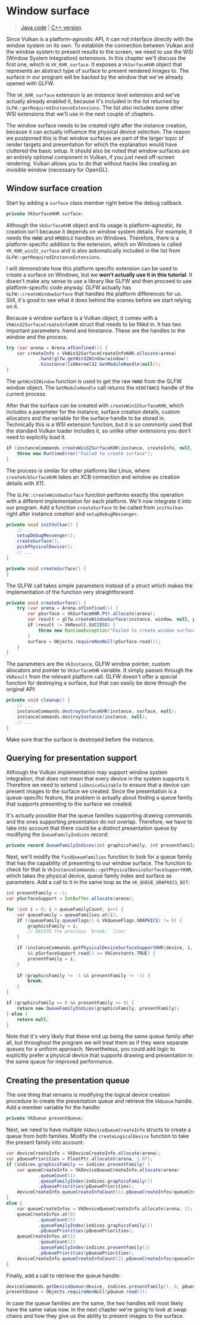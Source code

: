 # Window surface

> [Java code](https://github.com/chuigda/vulkan4j/tree/master/tutorial/src/main/java/tutorial/vulkan/part02/ch05/Main.java) | [C++ version](https://vulkan-tutorial.com/Drawing_a_triangle/Presentation/Window_surface)

Since Vulkan is a platform-agnostic API, it can not interface directly with the window system on its own. To establish the connection between Vulkan and the window system to present results to the screen, we need to use the WSI (Window System Integration) extensions. In this chapter we'll discuss the first one, which is `VK_KHR_surface`. It exposes a `VkSurfaceKHR` object that represents an abstract type of surface to present rendered images to. The surface in our program will be backed by the window that we've already opened with GLFW.

The `VK_KHR_surface` extension is an instance level extension and we've actually already enabled it, because it's included in the list returned by `GLFW::getRequiredInstanceExtensions`. The list also includes some other WSI extensions that we'll use in the next couple of chapters.

The window surface needs to be created right after the instance creation, because it can actually influence the physical device selection. The reason we postponed this is that window surfaces are part of the larger topic of render targets and presentation for which the explanation would have cluttered the basic setup. It should also be noted that window surfaces are an entirely optional component in Vulkan, if you just need off-screen rendering. Vulkan allows you to do that without hacks like creating an invisible window (necessary for OpenGL).

## Window surface creation

Start by adding a `surface` class member right below the debug callback.

```java
private VkSurfaceKHR surface;
```

Although the `VkSurfaceKHR` object and its usage is platform-agnostic, its creation isn't because it depends on window system details. For example, it needs the `HWND` and `HMODULE` handles on Windows. Therefore, there is a platform-specific addition to the extension, which on Windows is called `VK_KHR_win32_surface` and is also automatically included in the list from `GLFW::getRequiredInstanceExtensions`.

I will demonstrate how this platform specific extension can be used to create a surface on Windows, but we **won't actually use it in this tutorial**. It doesn't make any sense to use a library like GLFW and then proceed to use platform-specific code anyway. GLFW actually has `GLFW::createWindowSurface` that handles the platform differences for us. Still, it's good to see what it does behind the scenes before we start relying on it.

Because a window surface is a Vulkan object, it comes with a `VkWin32SurfaceCreateInfoKHR` struct that needs to be filled in. It has two important parameters: hwnd and hinstance. These are the handles to the window and the process.

```java
try (var arena = Arena.ofConfined()) {
    var createInfo = VkWin32SurfaceCreateInfoKHR.allocate(arena)
            .hwnd(glfw.getWin32Window(window))
            .hinstance(libKernel32.GetModuleHandle(null));
}
```

The `getWin32Window` function is used to get the raw `HWND` from the GLFW window object. The `GetModuleHandle` call returns the `HINSTANCE` handle of the current process.

After that the surface can be created with `createWin32SurfaceKHR`, which includes a parameter for the instance, surface creation details, custom allocators and the variable for the surface handle to be stored in. Technically this is a WSI extension function, but it is so commonly used that the standard Vulkan loader includes it, so unlike other extensions you don't need to explicitly load it.

```java
if (instanceCommands.createWin32SurfaceKHR(instance, createInfo, null, pSurface) != VkResult.SUCCESS) {
    throw new RuntimeError("Failed to create surface");
}
```

The process is similar for other platforms like Linux, where `createXcbSurfaceKHR` takes an XCB connection and window as creation details with X11.

The `GLFW::createWindowSurface` function performs exactly this operation with a different implementation for each platform. We'll now integrate it into our program. Add a function `createSurface` to be called from `initVulkan` right after instance creation and `setupDebugMessenger`.

```java
private void initVulkan() {
    // ...
    setupDebugMessenger();
    createSurface();
    pickPhysicalDevice();
    // ...
}

private void createSurface() {
}
```

The GLFW call takes simple parameters instead of a struct which makes the implementation of the function very straightforward:

```java
private void createSurface() {
    try (var arena = Arena.ofConfined()) {
        var pSurface = VkSurfaceKHR.Ptr.allocate(arena);
        var result = glfw.createWindowSurface(instance, window, null, pSurface);
        if (result != VkResult.SUCCESS) {
            throw new RuntimeException("Failed to create window surface, vulkan error code: " + VkResult.explain(result));
        }
        surface = Objects.requireNonNull(pSurface.read());
    }
}
```

The parameters are the `VkInstance`, GLFW window pointer, custom allocators and pointer to `VkSurfaceKHR` variable. It simply passes through the `VkResult` from the relevant platform call. GLFW doesn't offer a special function for destroying a surface, but that can easily be done through the original API:

```java
private void cleanup() {
    // ...
    instanceCommands.destroySurfaceKHR(instance, surface, null);
    instanceCommands.destroyInstance(instance, null);
    // ...
}
```

Make sure that the surface is destroyed before the instance.

## Querying for presentation support

Although the Vulkan implementation may support window system integration, that does not mean that every device in the system supports it. Therefore we need to extend `isDeviceSuitable` to ensure that a device can present images to the surface we created. Since the presentation is a queue-specific feature, the problem is actually about finding a queue family that supports presenting to the surface we created.

It's actually possible that the queue families supporting drawing commands and the ones supporting presentation do not overlap. Therefore, we have to take into account that there could be a distinct presentation queue by modifying the `QueueFamilyIndices` record:

```java
private record QueueFamilyIndices(int graphicsFamily, int presentFamily) {}
```

Next, we'll modify the `findQueueFamilies` function to look for a queue family that has the capability of presenting to our window surface. The function to check for that is `VkInstanceCommands::getPhysicalDeviceSurfaceSupportKHR`, which takes the physical device, queue family index and surface as parameters. Add a call to it in the same loop as the `VK_QUEUE_GRAPHICS_BIT`:

```java
int presentFamily = -1;
var pSurfaceSupport = IntBuffer.allocate(arena);

for (int i = 0; i < queueFamilyCount; i++) {
    var queueFamily = queueFamilies.at(i);
    if ((queueFamily.queueFlags() & VkQueueFlags.GRAPHICS) != 0) {
        graphicsFamily = i;
        // DELETE the previous `break;` line!
    }

    if (instanceCommands.getPhysicalDeviceSurfaceSupportKHR(device, i, surface, pSurfaceSupport) == VkResult.SUCCESS
        && pSurfaceSupport.read() == VkConstants.TRUE) {
        presentFamily = i;
    }
    
    if (graphicsFamily != -1 && presentFamily != -1) {
        break;
    }
}

if (graphicsFamily >= 0 && presentFamily >= 0) {
    return new QueueFamilyIndices(graphicsFamily, presentFamily);
} else {
    return null;
}
```

Note that it's very likely that these end up being the same queue family after all, but throughout the program we will treat them as if they were separate queues for a uniform approach. Nevertheless, you could add logic to explicitly prefer a physical device that supports drawing and presentation in the same queue for improved performance.

## Creating the presentation queue

The one thing that remains is modifying the logical device creation procedure to create the presentation queue and retrieve the `VkQueue` handle. Add a member variable for the handle:

```java
private VkQueue presentQueue;
```

Next, we need to have multiple `VkDeviceQueueCreateInfo` structs to create a queue from both families. Modify the `createLogicalDevice` function to take the present family into account:

```java
var deviceCreateInfo = VkDeviceCreateInfo.allocate(arena);
var pQueuePriorities = FloatPtr.allocateV(arena, 1.0f);
if (indices.graphicsFamily == indices.presentFamily) {
    var queueCreateInfo = VkDeviceQueueCreateInfo.allocate(arena)
            .queueCount(1)
            .queueFamilyIndex(indices.graphicsFamily())
            .pQueuePriorities(pQueuePriorities);
    deviceCreateInfo.queueCreateInfoCount(1).pQueueCreateInfos(queueCreateInfo);
}
else {
    var queueCreateInfos = VkDeviceQueueCreateInfo.allocate(arena, 2);
    queueCreateInfos.at(0)
            .queueCount(1)
            .queueFamilyIndex(indices.graphicsFamily())
            .pQueuePriorities(pQueuePriorities);
    queueCreateInfos.at(1)
            .queueCount(1)
            .queueFamilyIndex(indices.presentFamily())
            .pQueuePriorities(pQueuePriorities);
    deviceCreateInfo.queueCreateInfoCount(2).pQueueCreateInfos(queueCreateInfos);
}
```

Finally, add a call to retrieve the queue handle:

```java
deviceCommands.getDeviceQueue(device, indices.presentFamily(), 0, pQueue);
presentQueue = Objects.requireNonNull(pQueue.read());
```

In case the queue families are the same, the two handles will most likely have the same value now. In the next chapter we're going to look at swap chains and how they give us the ability to present images to the surface.
